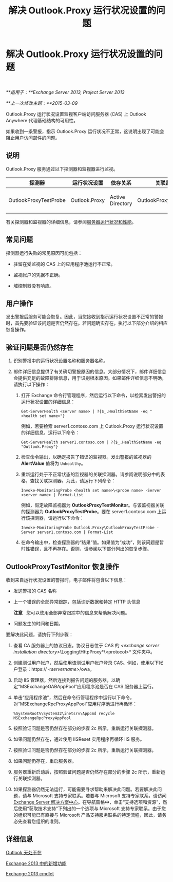 ﻿---
title: 解决 Outlook.Proxy 运行状况设置的问题
TOCTitle: 解决 Outlook.Proxy 运行状况设置的问题
ms:assetid: a85585c9-433e-4aa4-b016-28782a18144e
ms:mtpsurl: https://technet.microsoft.com/zh-cn/library/ms.exch.scom.outlook.proxy(v=EXCHG.150)
ms:contentKeyID: 53275702
ms.date: 10/08/2015
mtps_version: v=EXCHG.150
ms.translationtype: HT
---

# 解决 Outlook.Proxy 运行状况设置的问题

 

_**适用于：**Exchange Server 2013, Project Server 2013_

_**上一次修改主题：**2015-03-09_

Outlook.Proxy 运行状况设置监视客户端访问服务器 (CAS) 上 Outlook Anywhere 代理基础结构的可用性。

如果收到一条警报，指示 Outlook.Proxy 运行状况不正常，这说明出现了可能会阻止用户访问邮件的问题。

## 说明

Outlook.Proxy 服务通过以下探测器和监视器进行监视。


<table>
<colgroup>
<col style="width: 25%" />
<col style="width: 25%" />
<col style="width: 25%" />
<col style="width: 25%" />
</colgroup>
<thead>
<tr class="header">
<th>探测器</th>
<th>运行状况设置</th>
<th>依存关系</th>
<th>关联监视器</th>
</tr>
</thead>
<tbody>
<tr class="odd">
<td><p>OutlookProxyTestProbe</p></td>
<td><p>Outlook.Proxy</p></td>
<td><p>Active Directory</p></td>
<td><p>OutlookProxyTestMonitor</p></td>
</tr>
</tbody>
</table>


有关探测器和监视器的详细信息，请参阅[服务器运行状况和性能](https://technet.microsoft.com/zh-cn/library/jj150551\(v=exchg.150\))。

## 常见问题

探测器运行失败的常见原因可能包括：

  - 驻留在受监视的 CAS 上的应用程序池运行不正常。

  - 监视帐户的凭据不正确。

  - 域控制器没有响应。

## 用户操作

发出警报后服务可能会恢复。因此，当您接收到指示运行状况设置不正常的警报时，首先要验证该问题是否仍然存在。若问题确实存在，执行以下部分介绍的相应恢复操作。

## 验证问题是否仍然存在

1.  识别警报中的运行状况设置名称和服务器名称。

2.  邮件详细信息提供了有关确切警报原因的信息。大部分情况下，邮件详细信息会提供充足的故障排除信息，用于识别根本原因。如果邮件详细信息不明确，请执行以下操作：
    
    1.  打开 Exchange 命令行管理程序，然后运行以下命令，以检索发出警报的运行状况设置的详细信息：
        
            Get-ServerHealth <server name> | ?{$_.HealthSetName -eq "<health set name>"}
        
        例如，若要检索 server1.contoso.com 上 Outlook.Proxy 运行状况设置的详细信息，运行以下命令：
        
            Get-ServerHealth server1.contoso.com | ?{$_.HealthSetName -eq "Outlook.Proxy"}
    
    2.  检查命令输出，以确定报告了错误的监视器。发出警报的监视器的 **AlertValue** 值将为 `Unhealthy`。
    
    3.  重新运行处于不正常状态的监视器的关联探测器。请参阅说明部分中的表格，查找关联探测器。为此，请运行下列命令：
        
            Invoke-MonitoringProbe <health set name>\<probe name> -Server <server name> | Format-List
        
        例如，假定故障监视器为 **OutlookProxyTestMonitor**。与该监视器关联的探测器为 **OutlookProxyTestProbe**。要在 server1.contoso.com 上运行该探测器，请运行以下命令：
        
            Invoke-MonitoringProbe Outlook.Proxy\OutlookProxyTestProbe -Server server1.contoso.com | Format-List
    
    4.  在命令输出中，检查探测器的“结果”值。如果值为“成功”，则该问题是暂时性错误，且不再存在。否则，请参阅以下部分列出的恢复步骤。

## OutlookProxyTestMonitor 恢复操作

收到来自运行状况设置的警报时，电子邮件将包含以下信息：

  - 发送警报的 CAS 名称

  - 上一个错误的全部异常跟踪，包括诊断数据和特定 HTTP 头信息  
    
    **注意**   您可以使用全部异常跟踪中的信息来帮助解决问题。

  - 问题发生的时间和日期。

要解决此问题，请执行下列步骤：

1.  查看 CA 服务器上的协议日志。协议日志位于 CAS 的 *\<exchange server installation directory\>*\\Logging\\HttpProxy*\\\<protocol\>* 文件夹中。

2.  创建测试用户帐户，然后使用该测试用户帐户登录 CAS。例如，使用以下帐户登录：https:// *\<servername\>*/owa。

3.  启动 IIS 管理器，然后连接到报告问题的服务器，以确定“MSExchangeOABAppPool”应用程序池是否在 CAS 服务器上运行。

4.  单击“应用程序池”，然后在命令行管理程序中运行以下命令，对“MSExchangeRpcProxyAppPool”应用程序池进行再循环：
    
        %SystemRoot%\System32\inetsrv\Appcmd recycle MSExchangeRpcProxyAppPool

5.  按照验证问题是否仍然存在部分的步骤 2c 所示，重新运行关联探测器。

6.  如果问题仍然存在，通过使用 IISReset 实用程序再循环 IIS 服务。

7.  按照验证问题是否仍然存在部分的步骤 2c 所示，重新运行关联探测器。

8.  如果问题仍存在，重启服务器。

9.  服务器重新启动后，按照验证问题是否仍然存在部分的步骤 2c 所示，重新运行关联探测器。

10. 如果探测器仍然无法运行，可能需要寻求帮助来解决此问题。若要解决此问题，请与 Microsoft 支持专家联系。若要与 Microsoft 支持专家联系，请访问 [Exchange Server 解决方案中心](http://go.microsoft.com/fwlink/p/?linkid=180809)。在导航窗格中，单击“支持选项和资源”，然后使用“获取技术支持”下列出的一个选项与 Microsoft 支持专家联系。由于您的组织可能已有直接与 Microsoft 产品支持服务联系的特定流程，因此，请务必先查看您组织的准则。

## 详细信息

[Outlook 无处不在](https://technet.microsoft.com/zh-cn/library/bb123741\(v=exchg.150\))

[Exchange 2013 中的新增功能](https://technet.microsoft.com/zh-cn/library/jj150540\(v=exchg.150\))

[Exchange 2013 cmdlet](https://technet.microsoft.com/zh-cn/library/bb124413\(v=exchg.150\))

